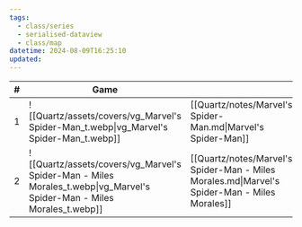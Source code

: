 ```yaml
---
tags:
  - class/series
  - serialised-dataview
  - class/map
datetime: 2024-08-09T16:25:10
updated:
---
```

<!-- QueryToSerialize: table without id sequence as "#", embed(link(thumbnail)) as Game, file.link as ""  from #class/video-game where series = [[]] sort sequence -->
<!-- SerializedQuery: table without id sequence as "#", embed(link(thumbnail)) as Game, file.link as ""  from #class/video-game where series = [[]] sort sequence -->

| # | Game                                                                                                                   |                                                                                              |
| - | ---------------------------------------------------------------------------------------------------------------------- | -------------------------------------------------------------------------------------------- |
| 1 | ![[Quartz/assets/covers/vg_Marvel's Spider-Man_t.webp\|vg_Marvel's Spider-Man_t.webp]]                                 | [[Quartz/notes/Marvel's Spider-Man.md\|Marvel's Spider-Man]]                                 |
| 2 | ![[Quartz/assets/covers/vg_Marvel's Spider-Man - Miles Morales_t.webp\|vg_Marvel's Spider-Man - Miles Morales_t.webp]] | [[Quartz/notes/Marvel's Spider-Man - Miles Morales.md\|Marvel's Spider-Man - Miles Morales]] |
<!-- SerializedQuery END -->
